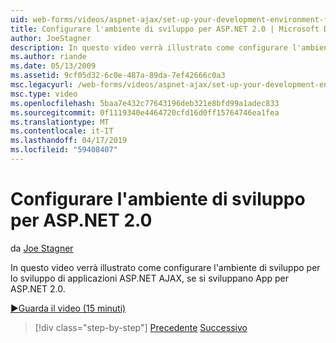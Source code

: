 ```yaml
---
uid: web-forms/videos/aspnet-ajax/set-up-your-development-environment-for-aspnet-20
title: Configurare l'ambiente di sviluppo per ASP.NET 2.0 | Microsoft Docs
author: JoeStagner
description: In questo video verrà illustrato come configurare l'ambiente di sviluppo per lo sviluppo di applicazioni ASP.NET AJAX, se si sviluppano App per ASP.NET 2.0.
ms.author: riande
ms.date: 05/13/2009
ms.assetid: 9cf05d32-6c0e-487a-89da-7ef42666c0a3
msc.legacyurl: /web-forms/videos/aspnet-ajax/set-up-your-development-environment-for-aspnet-20
msc.type: video
ms.openlocfilehash: 5baa7e432c77643196deb321e8bfd99a1adec833
ms.sourcegitcommit: 0f1119340e4464720cfd16d0ff15764746ea1fea
ms.translationtype: MT
ms.contentlocale: it-IT
ms.lasthandoff: 04/17/2019
ms.locfileid: "59408407"
---
```

# <a name="set-up-your-development-environment-for-aspnet-20"></a>Configurare l'ambiente di sviluppo per ASP.NET 2.0

da [Joe Stagner](https://github.com/JoeStagner)

In questo video verrà illustrato come configurare l'ambiente di sviluppo per lo sviluppo di applicazioni ASP.NET AJAX, se si sviluppano App per ASP.NET 2.0.

[&#9654;Guarda il video (15 minuti)](https://channel9.msdn.com/Blogs/ASP-NET-Site-Videos/set-up-your-development-environment-for-aspnet-20)

> [!div class="step-by-step"]
> [Precedente](set-up-your-development-environment-for-aspnet-35.md)
> [Successivo](how-do-i-customize-error-handling-for-the-aspnet-ajax-updatepanel.md)
